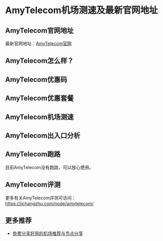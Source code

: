 # AmyTelecom机场测速及最新官网地址

## AmyTelecom官网地址
最新官网地址：[AmyTelecom官网](https://jch.affxc.com/amytelecom/)

## AmyTelecom怎么样？


## AmyTelecom优惠码


## AmyTelecom优惠套餐


## AmyTelecom机场测速


## AmyTelecom出入口分析


## AmyTelecom跑路
目前AmyTelecom没有跑路，可以放心使用。

## AmyTelecom评测
更多有关AmyTelecom评测可访问：https://jichangzhu.com/node/amytelecom/

## 更多推荐
 - [免费分享好用的机场推荐与节点分享](https://github.com/jichanghub/jichangtuijian)
